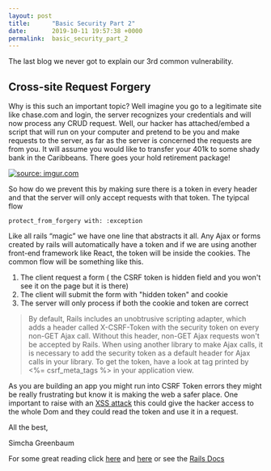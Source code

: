 ```yaml
---
layout: post
title:      "Basic Security Part 2"
date:       2019-10-11 19:57:38 +0000
permalink:  basic_security_part_2
---
```


The last blog we never got to explain our 3rd common vulnerability. 

## Cross-site Request Forgery

Why is this such an important topic?  Well imagine you go to a legitimate site like chase.com and login, the server recognizes your credentials and will now process any CRUD request. Well, our hacker has attached/embed a script that will run on your computer and pretend to be you and make requests to the server, as far as the server is concerned the requests are from you. It will assume you would like to transfer your 401k to some shady bank in the Caribbeans. There goes your hold retirement package! 


<a href="https://imgur.com/l71uSt9"><img src="https://i.imgur.com/l71uSt9l.png" title="source: imgur.com" /></a>



So how do we prevent this by making sure  there is a token in every header and that the server will only accept requests with that token. The tyipcal flow 

```protect_from_forgery with: :exception```

Like all rails “magic” we have one line that abstracts it all. Any Ajax or forms created by rails will automatically have a token and if we are using another front-end framework like React, the token will be inside the cookies. The common flow will be something like this.

1. The client request a form ( the CSRF token is hidden field and you won't see it on the page but it is there)
2. The client will submit the form with "hidden token" and  cookie 
3. The server will only process if both the cookie and token are correct 





>By default, Rails includes an unobtrusive scripting adapter, which adds a header called X-CSRF-Token with the security token on every non-GET Ajax call. Without this header, non-GET Ajax requests won't be accepted by Rails. When using another library to make Ajax calls, it is necessary to add the security token as a default header for Ajax calls in your library. To get the token, have a look at <meta name='csrf-token' content='THE-TOKEN'> tag printed by <%= csrf_meta_tags %> in your application view.

As you are building an app you might run into CSRF Token errors they might be really frustrating but know it is making the web a safer place. One important to raise with an  [XSS attack](http://simchagreenbaum.com/basic_security)  this could give the hacker access to the whole Dom and they could read the token and use it in a request.

All the best,

Simcha Greenbaum

For some great reading click  [here](https://medium.com/@charithra/introduction-to-csrf-a329badfca49) and [here](https://medium.com/rubyinside/a-deep-dive-into-csrf-protection-in-rails-19fa0a42c0ef) or see the [Rails Docs](https://guides.rubyonrails.org/security.html)



